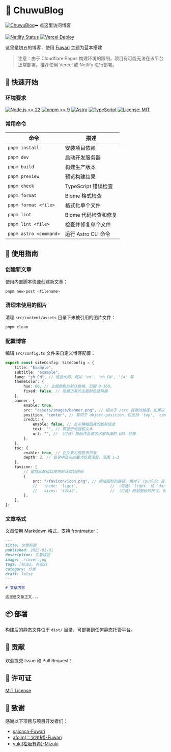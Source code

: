 # 🦌 ChuwuBlog
[![ChuwuBlog](https://img.shields.io/badge/Blog-Fuwari?style=flat&logo=4chan&logoSize=auto&label=Chuwu&labelColor=%2369cfe3&color=%23e6cdb5)](https://chuwu.dpdns.org/)⬅️ 点这里访问博客  

[![Netlify Status](https://api.netlify.com/api/v1/badges/79425f97-c216-429b-9b74-7efe0f3b1a5c/deploy-status)](https://chuwublog.netlify.app/)
[![Vercel Deploy](https://deploy-badge.vercel.app/vercel/chuwuyo)](https://chuwuyo.vercel.app/)


这里是初五的博客，使用 [Fuwari](https://github.com/saicaca/fuwari) 主题为蓝本搭建
> 注意：由于 Cloudflare Pages 构建环境的限制，项目有可能无法在该平台正常部署。推荐使用 Vercel 或 Netlify 进行部署。

## 🚀 快速开始

### 环境要求

[![Node.js >= 22](https://camo.githubusercontent.com/d5d71fc4e3520e0d11346554cb454bdcc83b846103093a2fd1bb29999cdca4c7/68747470733a2f2f696d672e736869656c64732e696f2f62616467652f6e6f64652e6a732d25334525334432302d627269676874677265656e)](https://camo.githubusercontent.com/d5d71fc4e3520e0d11346554cb454bdcc83b846103093a2fd1bb29999cdca4c7/68747470733a2f2f696d672e736869656c64732e696f2f62616467652f6e6f64652e6a732d25334525334432302d627269676874677265656e) [![pnpm >= 9](https://camo.githubusercontent.com/02ba3c24d241418f430b0b67cfe27c459ad7fe9ae2274d4d6dd91e9b7cc5cf25/68747470733a2f2f696d672e736869656c64732e696f2f62616467652f706e706d2d253345253344392d626c7565)](https://camo.githubusercontent.com/02ba3c24d241418f430b0b67cfe27c459ad7fe9ae2274d4d6dd91e9b7cc5cf25/68747470733a2f2f696d672e736869656c64732e696f2f62616467652f706e706d2d253345253344392d626c7565) [![Astro](https://camo.githubusercontent.com/c2dab37c815357c195f43db8b334d03e9d4f7f9414266e0554f3eb550eba9cbb/68747470733a2f2f696d672e736869656c64732e696f2f62616467652f417374726f2d352e31322e382d6f72616e6765)](https://camo.githubusercontent.com/c2dab37c815357c195f43db8b334d03e9d4f7f9414266e0554f3eb550eba9cbb/68747470733a2f2f696d672e736869656c64732e696f2f62616467652f417374726f2d352e31322e382d6f72616e6765) [![TypeScript](https://camo.githubusercontent.com/ef83027a038ec7c4ae30e804bd6b3c682ddad2cd06a64aa92e6fb2580cd13bae/68747470733a2f2f696d672e736869656c64732e696f2f62616467652f547970655363726970742d352e392e322d626c7565)](https://camo.githubusercontent.com/ef83027a038ec7c4ae30e804bd6b3c682ddad2cd06a64aa92e6fb2580cd13bae/68747470733a2f2f696d672e736869656c64732e696f2f62616467652f547970655363726970742d352e392e322d626c7565) [![License: MIT](https://camo.githubusercontent.com/6cd0120cc4c5ac11d28b2c60f76033b52db98dac641de3b2644bb054b449d60c/68747470733a2f2f696d672e736869656c64732e696f2f62616467652f4c6963656e73652d4d49542d79656c6c6f772e737667)](https://opensource.org/licenses/MIT)

### 常用命令

| 命令 | 描述 |
|------|------|
| `pnpm install` | 安装项目依赖 |
| `pnpm dev` | 启动开发服务器 |
| `pnpm build` | 构建生产版本 |
| `pnpm preview` | 预览构建结果 |
| `pnpm check` | TypeScript 错误检查 |
| `pnpm format` | Biome 格式检查 |
| `pnpm format <file>` | 格式化单个文件 |
| `pnpm lint` | Biome 代码检查和修复 |
| `pnpm lint <file>` | 检查并修复单个文件 |
| `pnpm astro <command>` | 运行 Astro CLI 命令 |

## 📝 使用指南

### 创建新文章

使用内置脚本快速创建新文章：

```bash
pnpm new-post <filename>
```

### 清理未使用的图片

清理 `src/content/assets` 目录下未被引用的图片文件：

```bash
pnpm clean
```

### 配置博客

编辑 `src/config.ts` 文件来自定义博客配置：

```typescript
export const siteConfig: SiteConfig = {
	title: "Example",
	subtitle: "example",
	lang: "zh_CN", // 语言代码，例如 'en', 'zh_CN', 'ja' 等
	themeColor: {
		hue: 60, // 主题颜色的默认色相，范围 0-360。
		fixed: false, // 隐藏访客的主题颜色选择器
	},
	banner: {
		enable: true,
		src: "assets/images/banner.png", // 相对于 /src 目录的路径。如果以 '/' 开头则相对于 /public 目录
		position: "center", // 等同于 object-position，仅支持 'top', 'center', 'bottom'。默认为 'center'
		credit: {
			enable: false, // 显示横幅图片的版权信息
			text: "", // 要显示的版权文本
			url: "", // （可选）原始作品或艺术家页面的 URL 链接
		},
	},
	toc: {
		enable: true, // 在文章右侧显示目录
		depth: 2, // 目录中显示的最大标题深度，范围 1-3
	},
	favicon: [
		// 留空此数组以使用默认网站图标
		{
			src: "/favicon/icon.png", // 网站图标的路径，相对于 /public 目录
			//   theme: 'light',              // （可选）'light' 或 'dark'，仅在您为明暗模式设置了不同的网站图标时使用
			//   sizes: '32x32',              // （可选）网站图标的尺寸，仅在您有不同尺寸的网站图标时设置
		},
	],
};
```

### 文章格式

文章使用 Markdown 格式，支持 frontmatter：

```markdown
---
title: 文章标题
published: 2025-01-01
description: 文章描述
image: ./cover.jpg
tags: [标签1, 标签2]
category: 分类
draft: false
---

# 文章内容

这里是文章正文...
```

## 📦 部署

构建后的静态文件位于 `dist/` 目录，可部署到任何静态托管平台。

## 🤝 贡献

欢迎提交 Issue 和 Pull Request！

## 📄 许可证

[MIT License](LICENSE)

## 🙏 致谢

感谢以下项目与项目开发者们：
* [saicaca-Fuwari](https://github.com/saicaca/fuwari)
* [afoim(二叉树树)-Fuwari](https://github.com/afoim/fuwari)
* [yuki(松坂有希)-Mizuki](https://github.com/matsuzaka-yuki/Mizuki)
